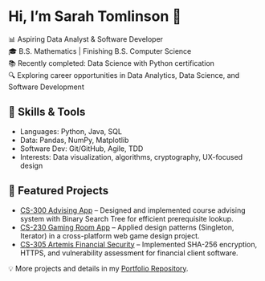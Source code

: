 # Hi, I’m Sarah Tomlinson 👋  

📊 Aspiring Data Analyst & Software Developer  
🎓 B.S. Mathematics | Finishing B.S. Computer Science  
📚 Recently completed: Data Science with Python certification  
🔍 Exploring career opportunities in Data Analytics, Data Science, and Software Development  

## 🔧 Skills & Tools
- Languages: Python, Java, SQL  
- Data: Pandas, NumPy, Matplotlib  
- Software Dev: Git/GitHub, Agile, TDD  
- Interests: Data visualization, algorithms, cryptography, UX-focused design  

## 📂 Featured Projects
- [CS-300 Advising App](link) – Designed and implemented course advising system with Binary Search Tree for efficient prerequisite lookup.  
- [CS-230 Gaming Room App](link) – Applied design patterns (Singleton, Iterator) in a cross-platform web game design project.  
- [CS-305 Artemis Financial Security](link) – Implemented SHA-256 encryption, HTTPS, and vulnerability assessment for financial client software.  

💡 More projects and details in my [Portfolio Repository](link).
